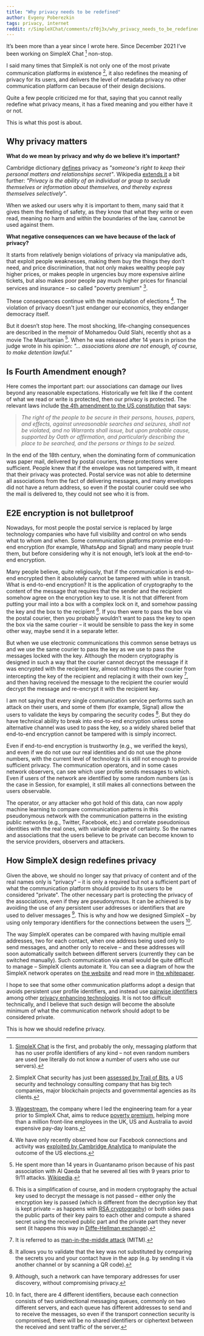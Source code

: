 ```yaml
---
title: "Why privacy needs to be redefined"
author: Evgeny Poberezkin
tags: privacy, internet
reddit: r/SimpleXChat/comments/zf0j3x/why_privacy_needs_to_be_redefined/
---
```


It’s been more than a year since I wrote here. Since December 2021 I’ve been working on SimpleX Chat [^simplex] non-stop.

I said many times that SimpleX is not only one of the most private communication platforms in existence [^tob], it also redefines the meaning of privacy for its users, and delivers the level of metadata privacy no other communication platform can because of their design decisions.

Quite a few people criticized me for that, saying that you cannot really redefine what privacy means, it has a fixed meaning and you either have it or not.

This is what this post is about.

## Why privacy matters

**What do we mean by privacy and why do we believe it’s important?**

Cambridge dictionary [defines](https://dictionary.cambridge.org/dictionary/english/privacy) privacy as _"someone's right to keep their personal matters and relationships secret"_. Wikipedia [extends it](https://en.wikipedia.org/wiki/Privacy) a bit further: _"Privacy is the ability of an individual or group to seclude themselves or information about themselves, and thereby express themselves selectively"_.

When we asked our users why it is important to them, many said that it gives them the feeling of safety, as they know that what they write or even read, meaning no harm and within the boundaries of the law, cannot be used against them.

**What negative consequences can we have because of the lack of privacy?**

It starts from relatively benign violations of privacy via manipulative ads, that exploit people weaknesses, making them buy the things they don’t need, and price discrimination, that not only makes wealthy people pay higher prices, or makes people in urgencies buy more expensive airline tickets, but also makes poor people pay much higher prices for financial services and insurance – so called "poverty premium" [^wagestream].

These consequences continue with the manipulation of elections [^ca]. The violation of privacy doesn't just endanger our economics, they endanger democracy itself.

But it doesn’t stop here. The most shocking, life-changing consequences are described in the memoir of Mohamedou Ould Slahi, recently shot as a movie The Mauritanian [^slahi]. When he was released after 14 years in prison the judge wrote in his opinion: _"... associations alone are not enough, of course, to make detention lawful."_

## Is Fourth Amendment enough?

Here comes the important part: our associations can damage our lives beyond any reasonable expectations. Historically we felt like if the content of what we read or write is protected, then our privacy is protected. The relevant laws include [the 4th amendment to the US constitution](https://en.wikipedia.org/wiki/Fourth_Amendment_to_the_United_States_Constitution) that says:

> _The right of the people to be secure in their persons, houses, papers, and effects, against unreasonable searches and seizures, shall not be violated, and no Warrants shall issue, but upon probable cause, supported by Oath or affirmation, and particularly describing the place to be searched, and the persons or things to be seized._

In the end of the 18th century, when the dominating form of communication was paper mail, delivered by postal couriers, these protections were sufficient. People knew that if the envelope was not tampered with, it meant that their privacy was protected. Postal service was not able to determine all associations from the fact of delivering messages, and many envelopes did not have a return address, so even if the postal courier could see who the mail is delivered to, they could not see who it is from.

## E2E encryption is not bulletproof

Nowadays, for most people the postal service is replaced by large technology companies who have full visibility and control on who sends what to whom and when. Some communication platforms promise end-to-end encryption (for example, WhatsApp and Signal) and many people trust them, but before considering why it is not enough, let’s look at the end-to-end encryption.

Many people believe, quite religiously, that if the communication is end-to-end encrypted then it absolutely cannot be tampered with while in transit. What is end-to-end encryption? It is the application of cryptography to the content of the message that requires that the sender and the recipient somehow agree on the encryption key to use. It is not that different from putting your mail into a box with a complex lock on it, and somehow passing the key and the box to the recipient [^e2e]. If you then were to pass the box via the postal courier, then you probably wouldn’t want to pass the key to open the box via the same courier – it would be sensible to pass the key in some other way, maybe send it in a separate letter.

But when we use electronic communications this common sense betrays us and we use the same courier to pass the key as we use to pass the messages locked with the key. Although the modern cryptography is designed in such a way that the courier cannot decrypt the message if it was encrypted with the recipient key, almost nothing stops the courier from intercepting the key of the recipient and replacing it with their own key [^mitm], and then having received the message to the recipient the courier would decrypt the message and re-encrypt it with the recipient key.

I am not saying that every single communication service performs such an attack on their users, and some of them (for example, Signal) allow the users to validate the keys by comparing the security codes [^verify]. But they do have technical ability to break into end-to-end encryption unless some alternative channel was used to pass the key, so a widely shared belief that end-to-end encryption cannot be tampered with is simply incorrect.

Even if end-to-end encryption is trustworthy (e.g., we verified the keys), and even if we do not use our real identities and do not use the phone numbers, with the current level of technology it is still not enough to provide sufficient privacy. The communication operators, and in some cases network observers, can see which user profile sends messages to which. Even if users of the network are identified by some random numbers (as is the case in Session, for example), it still makes all connections between the users observable.

The operator, or any attacker who got hold of this data, can now apply machine learning to compare communication patterns in this pseudonymous network with the communication patterns in the existing public networks (e.g., Twitter, Facebook, etc.) and correlate pseudonious identities with the real ones, with variable degree of certainty. So the names and associations that the users believe to be private can become known to the service providers, observers and attackers.

## How SimpleX design redefines privacy

Given the above, we should no longer say that privacy of content and of the real names only is "privacy" – it is only a required but not a sufficient part of what the communication platform should provide to its users to be considered "private". The other necessary part is protecting the privacy of the associations, even if they are pseudonymous. It can be achieved is by avoiding the use of any persistent user addresses or identifiers that are used to deliver messages [^address]. This is why and how we designed SimpleX – by using only temporary identifiers for the connections between the users [^design].

The way SimpleX operates can be compared with having multiple email addresses, two for each contact, when one address being used only to send messages, and another only to receive – and these addresses will soon automatically switch between different servers (currently they can be switched manually). Such communication via email would be quite difficult to manage – SimpleX clients automate it. You can see a diagram of how the SimpleX network operates on [the website](https://simplex.chat/#simplex-explained) and read more in [the whitepaper](https://github.com/simplex-chat/simplexmq/blob/stable/protocol/overview-tjr.md).

I hope to see that some other communication platforms adopt a design that avoids persistent user profile identifiers, and instead use [pairwise identifiers](https://csrc.nist.gov/glossary/term/Pairwise_Pseudonymous_Identifier) among other [privacy enhancing technologies](https://en.wikipedia.org/wiki/Privacy-enhancing_technologies). It is not too difficult technically, and I believe that such design will become the absolute minimum of what the communication network should adopt to be considered private.

This is how we should redefine privacy.

[^simplex]: [SimpleX Chat](https://simplex.chat) is the first, and probably the only, messaging platform that has no user profile identifiers of any kind – not even random numbers are used (we literally do not know a number of users who use our servers).

[^tob]: SimpleX Chat security has just been [assessed by Trail of Bits](https://simplex.chat/blog/20221108-simplex-chat-v4.2-security-audit-new-website.html), a US security and technology consulting company that has big tech companies, major blockchain projects and governmental agencies as its clients.

[^wagestream]:  [Wagestream](https://wagestream.com/en/), the company where I led the engineering team for a year prior to SimpleX Chat, aims to reduce [poverty premium](https://fairbydesign.com/povertypremium/), helping more than a million front-line employees in the UK, US and Australia to avoid expensive pay-day loans.

[^ca]: We have only recently observed how our Facebook connections and activity was [exploited by Cambridge Analytica](https://en.wikipedia.org/wiki/Facebook–Cambridge_Analytica_data_scandal) to manipulate the outcome of the US elections.

[^slahi]: He spent more than 14 years in Guantanamo prison because of his past association with Al Qaeda that he severed all ties with 9 years prior to 9/11 attacks. [Wikipedia](https://en.wikipedia.org/wiki/Mohamedou_Ould_Slahi).

[^e2e]: This is a simplification of course, and in modern cryptography the actual key used to decrypt the message is not passed – either only the encryption key is passed (which is different from the decryption key that is kept private – as happens with [RSA cryptography](https://en.wikipedia.org/wiki/RSA_(cryptosystem))) or both sides pass the public parts of their key pairs to each other and compute a shared secret using the received public part and the private part they never sent (it happens this way in [Diffe-Hellman exchange](https://en.wikipedia.org/wiki/Diffie–Hellman_key_exchange)).

[^mitm]: It is referred to as [man-in-the-middle attack](https://en.wikipedia.org/wiki/Man-in-the-middle_attack) (MITM). 

[^verify]: It allows you to validate that the key was not substituted by comparing the secrets you and your contact have in the app (e.g. by sending it via another channel or by scanning a QR code).

[^address]: Although, such a network can have temporary addresses for user discovery, without compromising privacy.

[^design]: In fact, there are 4 different identifiers, because each connection consists of two unidirectional messaging queues, commonly on two different servers, and each queue has different addresses to send and to receive the messages, so even if the transport connection security is compromised, there will be no shared identifiers or ciphertext between the received and sent traffic of the server.
